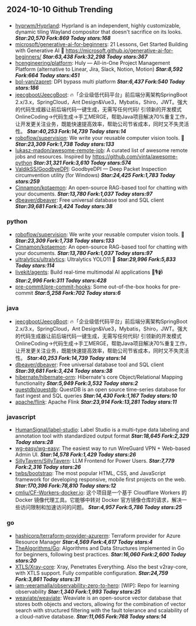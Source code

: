 ## 2024-10-10 Github Trending

### 
* [hyprwm/Hyprland](https://github.com/hyprwm/Hyprland): Hyprland is an independent, highly customizable, dynamic tiling Wayland compositor that doesn't sacrifice on its looks. ***Star:20,570 Fork:869 Today stars:168***
* [microsoft/generative-ai-for-beginners](https://github.com/microsoft/generative-ai-for-beginners): 21 Lessons, Get Started Building with Generative AI 🔗 https://microsoft.github.io/generative-ai-for-beginners/ ***Star:63,438 Fork:32,298 Today stars:367***
* [hcengineering/platform](https://github.com/hcengineering/platform): Huly — All-in-One Project Management Platform (alternative to Linear, Jira, Slack, Notion, Motion) ***Star:8,592 Fork:664 Today stars:451***
* [bol-van/zapret](https://github.com/bol-van/zapret): DPI bypass multi platform ***Star:6,437 Fork:540 Today stars:186***
* [jeecgboot/JeecgBoot](https://github.com/jeecgboot/JeecgBoot): 🔥「企业级低代码平台」前后端分离架构SpringBoot 2.x/3.x，SpringCloud，Ant Design&Vue3，Mybatis，Shiro，JWT。强大的代码生成器让前后端代码一键生成，无需写任何代码! 引领新的开发模式OnlineCoding->代码生成->手工MERGE，帮助Java项目解决70%重复工作，让开发更关注业务，既能快速提高效率，帮助公司节省成本，同时又不失灵活性。 ***Star:40,253 Fork:14,739 Today stars:14***
* [roboflow/supervision](https://github.com/roboflow/supervision): We write your reusable computer vision tools. 💜 ***Star:23,309 Fork:1,738 Today stars:133***
* [lukasz-madon/awesome-remote-job](https://github.com/lukasz-madon/awesome-remote-job): A curated list of awesome remote jobs and resources. Inspired by https://github.com/vinta/awesome-python ***Star:31,321 Fork:3,610 Today stars:574***
* [ValdikSS/GoodbyeDPI](https://github.com/ValdikSS/GoodbyeDPI): GoodbyeDPI — Deep Packet Inspection circumvention utility (for Windows) ***Star:24,425 Fork:1,783 Today stars:259***
* [Cinnamon/kotaemon](https://github.com/Cinnamon/kotaemon): An open-source RAG-based tool for chatting with your documents. ***Star:13,780 Fork:1,037 Today stars:97***
* [dbeaver/dbeaver](https://github.com/dbeaver/dbeaver): Free universal database tool and SQL client ***Star:39,681 Fork:3,424 Today stars:38***

### python
* [roboflow/supervision](https://github.com/roboflow/supervision): We write your reusable computer vision tools. 💜 ***Star:23,309 Fork:1,738 Today stars:133***
* [Cinnamon/kotaemon](https://github.com/Cinnamon/kotaemon): An open-source RAG-based tool for chatting with your documents. ***Star:13,780 Fork:1,037 Today stars:97***
* [ultralytics/ultralytics](https://github.com/ultralytics/ultralytics): Ultralytics YOLO11 🚀 ***Star:29,996 Fork:5,833 Today stars:114***
* [livekit/agents](https://github.com/livekit/agents): Build real-time multimodal AI applications 🤖🎙️📹 ***Star:2,996 Fork:311 Today stars:428***
* [pre-commit/pre-commit-hooks](https://github.com/pre-commit/pre-commit-hooks): Some out-of-the-box hooks for pre-commit ***Star:5,258 Fork:702 Today stars:6***

### java
* [jeecgboot/JeecgBoot](https://github.com/jeecgboot/JeecgBoot): 🔥「企业级低代码平台」前后端分离架构SpringBoot 2.x/3.x，SpringCloud，Ant Design&Vue3，Mybatis，Shiro，JWT。强大的代码生成器让前后端代码一键生成，无需写任何代码! 引领新的开发模式OnlineCoding->代码生成->手工MERGE，帮助Java项目解决70%重复工作，让开发更关注业务，既能快速提高效率，帮助公司节省成本，同时又不失灵活性。 ***Star:40,253 Fork:14,739 Today stars:14***
* [dbeaver/dbeaver](https://github.com/dbeaver/dbeaver): Free universal database tool and SQL client ***Star:39,681 Fork:3,424 Today stars:38***
* [hibernate/hibernate-orm](https://github.com/hibernate/hibernate-orm): Hibernate's core Object/Relational Mapping functionality ***Star:5,949 Fork:3,532 Today stars:2***
* [questdb/questdb](https://github.com/questdb/questdb): QuestDB is an open source time-series database for fast ingest and SQL queries ***Star:14,430 Fork:1,167 Today stars:10***
* [apache/flink](https://github.com/apache/flink): Apache Flink ***Star:23,914 Fork:13,281 Today stars:11***

### javascript
* [HumanSignal/label-studio](https://github.com/HumanSignal/label-studio): Label Studio is a multi-type data labeling and annotation tool with standardized output format ***Star:18,645 Fork:2,329 Today stars:28***
* [wg-easy/wg-easy](https://github.com/wg-easy/wg-easy): The easiest way to run WireGuard VPN + Web-based Admin UI. ***Star:14,578 Fork:1,429 Today stars:26***
* [SillyTavern/SillyTavern](https://github.com/SillyTavern/SillyTavern): LLM Frontend for Power Users. ***Star:7,779 Fork:2,316 Today stars:26***
* [twbs/bootstrap](https://github.com/twbs/bootstrap): The most popular HTML, CSS, and JavaScript framework for developing responsive, mobile first projects on the web. ***Star:170,396 Fork:78,810 Today stars:12***
* [cmliu/CF-Workers-docker.io](https://github.com/cmliu/CF-Workers-docker.io): 这个项目是一个基于 Cloudflare Workers 的 Docker 镜像代理工具。它能够中转对 Docker 官方镜像仓库的请求，解决一些访问限制和加速访问的问题。 ***Star:4,957 Fork:5,786 Today stars:25***

### go
* [hashicorp/terraform-provider-azurerm](https://github.com/hashicorp/terraform-provider-azurerm): Terraform provider for Azure Resource Manager ***Star:4,569 Fork:4,617 Today stars:4***
* [TheAlgorithms/Go](https://github.com/TheAlgorithms/Go): Algorithms and Data Structures implemented in Go for beginners, following best practices. ***Star:16,060 Fork:2,600 Today stars:20***
* [XTLS/Xray-core](https://github.com/XTLS/Xray-core): Xray, Penetrates Everything. Also the best v2ray-core, with XTLS support. Fully compatible configuration. ***Star:24,759 Fork:3,861 Today stars:31***
* [iam-veeramalla/observability-zero-to-hero](https://github.com/iam-veeramalla/observability-zero-to-hero): [WIP]: Repo for learning observability ***Star:1,340 Fork:1,993 Today stars:25***
* [weaviate/weaviate](https://github.com/weaviate/weaviate): Weaviate is an open-source vector database that stores both objects and vectors, allowing for the combination of vector search with structured filtering with the fault tolerance and scalability of a cloud-native database​. ***Star:11,065 Fork:768 Today stars:14***
